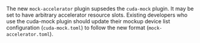 The new `mock-accelerator` plugin supsedes the `cuda-mock` plugin.  It may be set to have arbitrary accelerator resource slots.  Existing developers who use the cuda-mock plugin should update their mockup device list configuration (`cuda-mock.toml`) to follow the new format (`mock-accelerator.toml`).
